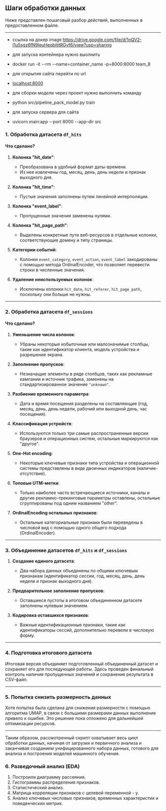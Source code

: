 ## Шаги обработки данных

Ниже представлен пошаговый разбор действий, выполненных в предоставленном файле.

---

- ссылка на докер image
  https://drive.google.com/file/d/1nQV2-l1u5sgz6fN9leuHeqbititRGyf6/view?usp=sharing
  
- для запуска контейнера нужно выолнить
- docker run -it --rm --name=container_name -p=8000:8000 team_8 
- для открытия сайта перейти по url
- [localhost:8000](http://localhost:8000)

- для сборки модели через проект нужно выполнить команду 
- python src/pipeline_pack_model.py train 

- для запуска сервера для сайта 
- uvicorn main:app --port 8000 --app-dir src


### 1. Обработка датасета `df_hits`

#### Что сделано?
1. **Колонка "hit_date"**:  
   - Преобразована в удобный формат даты-времени.
   - Из нее извлечены год, месяц, день, день недели и признак выходного дня.
   
2. **Колонка "hit_time"**:  
   - Пустые значения заполнены путем линейной интерполяции.
   
3. **Колонка "event_label"**:  
   - Пропущенные значения заменены нулями.
   
4. **Колонка "hit_page_path"**:  
   - Выделены конкретные пути веб-ресурсов в отдельные колонки, соответствующие домену и типу страницы.
   
5. **Категории событий**:  
   - Колонки `event_category`, `event_action`, `event_label` закодированы с помощью метода OrdinalEncoder, что позволяет перевести строки в численные значения.
   
6. **Удаление неиспользуемых колонок**:  
   - Исключены колонки `hit_date`, `hit_referer`, `hit_page_path`, поскольку они больше не нужны.

---

### 2. Обработка датасета `df_sessions`

#### Что сделано?
1. **Уменьшение числа колонок**:  
   - Убраны некоторые избыточные или малозначимые столбцы, такие как идентификатор клиента, модель устройства и разрешение экрана.
   
2. **Заполнение пропусков**:  
   - Незначащие элементы в ряде столбцов, таких как рекламные кампании и источник трафика, заменены на стандартизированное значение `"unknown"`.
   
3. **Разбиение временного параметра**:  
   - Дата и время посещения разделены на составляющие (год, месяц, день, день недели, рабочий или выходной день, час посещения).
   
4. **Классификация устройств**:  
   - Используются только три самые распространенные версии браузеров и операционных систем, остальные маркируются как "другое".
   
5. **One-Hot encoding**:  
   - Некоторые ключевые признаки типа устройства и операционной системы представлены в виде двоичных индикаторов (наличие-отсутствие).
   
6. **Топовые UTM-метки**:  
   - Только наиболее часто встречающиеся источники, каналы и другие рекламно-трекинговые параметры оставлены, остальные сгруппированы под одним названием "other".
   
7. **OrdinalEncoding остальных признаков**:  
   - Остальные категориальные признаки были переведены в числовой вид с помощью одного общего подхода (OrdinalEncoder).

---

### 3. Объединение датасетов `df_hits` и `df_sessions`

1. **Создание единого датасета**:  
   - Два набора данных объединены по общими ключевым признакам (идентификатор сессии, год, месяц, день, день недели и признак выходного дня).
   
2. **Предварительное заполнение пропусков**:  
   - Оставшиеся пустоты в итоговом объединенном датасете заполнены нулевым значением.
   
3. **Кодировка оставшихся признаков**:  
   - Важные идентификационные признаки, такие как идентификаторы сессий, дополнительно перевели в числовую форму.

---

### 4. Подготовка итогового датасета

Итоговая версия объединяет подготовленный объединенный датасет и сохраняет его для последующей работы. Здесь проведен финальный контроль наличия пропущенных значений и сохранение результата в CSV-файл.

---

### 5. Попытка снизить размерность данных

Хотя попытка была сделана для снижения размерности с помощью алгоритма UMAP, в связи с большими размерами данных выполнение привело к ошибке. Это решение пока отложено для дальнейшей оптимизации ресурсов.

---

Таким образом, рассмотренный скрипт охватывает весь цикл обработки данных, начиная от загрузки и первичного анализа и заканчивая созданием унифицированного набора данных, готового для анализа и построения моделей машинного обучения.

### 6. Разведочный анализ (EDA)

1. Построили диаграмму рассеяния.
2. Гистограммы распределения признаков.
3. Статистический анализ.
4. Матрица корреляции признаков с целевой переменной - y.
5. Анализ ключевых числовых признаков, временных характеристик и поведенческих метрик.
